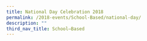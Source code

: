 ```yaml
---
title: National Day Celebration 2018
permalink: /2018-events/School-Based/national-day/
description: ""
third_nav_title: School–Based
---
```

